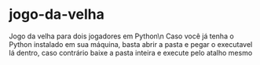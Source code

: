 # jogo-da-velha
Jogo da velha para dois jogadores em Python\n
Caso você já tenha o Python instalado em sua máquina, basta abrir a pasta e pegar o executavel lá dentro, caso contrário baixe a pasta inteira e execute pelo atalho mesmo
